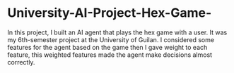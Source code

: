 # University-AI-Project-Hex-Game-
In this project, I built an AI agent that plays the hex game with a user. 
It was my 6th-semester project at the University of Guilan. I considered some features for the agent based on the game 
then I gave weight to each feature, this weighted features made the agent make decisions almost correctly.
